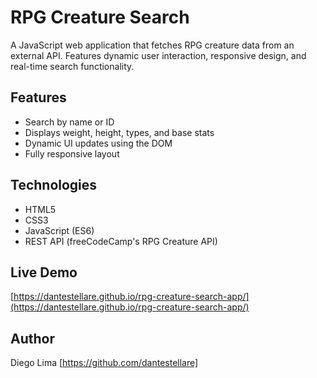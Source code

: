 # RPG Creature Search 

A JavaScript web application that fetches RPG creature data from an external API. Features dynamic user interaction, responsive design, and real-time search functionality.

## Features
- Search by name or ID
- Displays weight, height, types, and base stats
- Dynamic UI updates using the DOM
- Fully responsive layout

## Technologies
- HTML5
- CSS3
- JavaScript (ES6)
- REST API (freeCodeCamp's RPG Creature API)

## Live Demo
[https://dantestellare.github.io/rpg-creature-search-app/](https://dantestellare.github.io/rpg-creature-search-app/)

## Author
Diego Lima 
[https://github.com/dantestellare]
